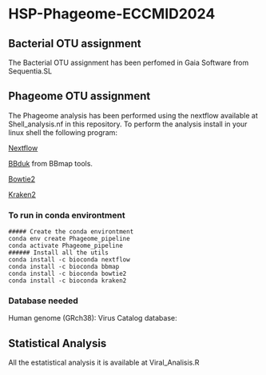 # HSP-Phageome-ECCMID2024

## Bacterial OTU assignment

The Bacterial OTU assignment  has been perfomed in Gaia Software from Sequentia.SL

## Phageome OTU assignment

The Phageome analysis has been performed using the nextflow available at Shell_analysis.nf in this repository. To perform the analysis install in your linux shell the following program:

[Nextflow](https://github.com/nextflow-io/nextflow)

[BBduk](https://github.com/BioInfoTools/BBMap) from BBmap tools.

[Bowtie2](https://github.com/BenLangmead/bowtie2)

[Kraken2](https://github.com/DerrickWood/kraken2)

### To run in conda environtment

    ##### Create the conda environtment
    conda env create Phageome_pipeline
    conda activate Phageome_pipeline
    ###### Install all the utils
    conda install -c bioconda nextflow
    conda install -c bioconda bbmap
    conda install -c bioconda bowtie2
    conda install -c bioconda kraken2

### Database needed

Human genome (GRch38):
Virus Catalog database:

## Statistical Analysis

All the estatistical analysis it is available at Viral_Analisis.R
